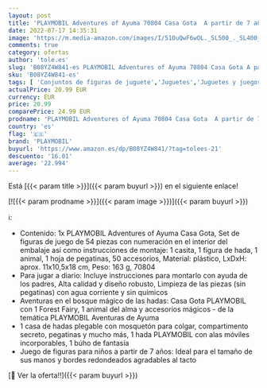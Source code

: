 ```yaml
---
layout: post
title: 'PLAYMOBIL Adventures of Ayuma 70804 Casa Gota  A partir de 7 años'
date: 2022-07-17 14:35:31
image: 'https://m.media-amazon.com/images/I/51OuQwF6wOL._SL500_._SL400_.jpg'
comments: true
category: ofertas
author: 'tole.es'
slug: 'B08YZ4W841-es PLAYMOBIL Adventures of Ayuma 70804 Casa Gota A partir de...'
sku: 'B08YZ4W841-es'
tags: [ 'Conjuntos de figuras de juguete','Juguetes','Juguetes y juegos','Muñecos y figuras','playmobil','🇪🇸', ]
actualPrice: 20.99 EUR
currency: EUR
price: 20.99
comparePrice: 24.99 EUR
prodname: 'PLAYMOBIL Adventures of Ayuma 70804 Casa Gota  A partir de 7 años'
country: 'es'
flag: '🇪🇸'
brand: 'PLAYMOBIL'
buyurl: 'https://www.amazon.es/dp/B08YZ4W841/?tag=tolees-21'
descuento: '16.01'
average: '22.994'
---
```


Está [{{< param title >}}]({{< param buyurl >}}) en el siguiente enlace!

[![{{< param prodname >}}]({{< param image >}})]({{< param buyurl >}})

ℹ️:

- Contenido: 1x PLAYMOBIL Adventures of Ayuma Casa Gota, Set de figuras de juego de 54 piezas con numeración en el interior del embalaje así como instrucciones de montaje: 1 casita, 1 figura de hada, 1 animal, 1 hoja de pegatinas, 50 accesorios, Material: plástico, LxDxH: aprox. 11x10,5x18 cm, Peso: 163 g, 70804
- Para jugar a diario: Incluye instrucciones para montarlo con ayuda de los padres, Alta calidad y diseño robusto, Limpieza de las piezas (sin pegatinas) con agua corriente y sin químicos
- Aventuras en el bosque mágico de las hadas: Casa Gota PLAYMOBIL con 1 Forest Fairy, 1 animal del alma y accesorios mágicos - de la temática PLAYMOBIL Aventuras de Ayuma
- 1 casa de hadas plegable con mosquetón para colgar, compartimento secreto, pegatinas y mucho más, 1 hada PLAYMOBIL con alas móviles incorporables, 1 búho de fantasía
- Juego de figuras para niños a partir de 7 años: Ideal para el tamaño de sus manos y bordes redondeados agradables al tacto

[🛒 Ver la oferta!!]({{< param buyurl >}})
